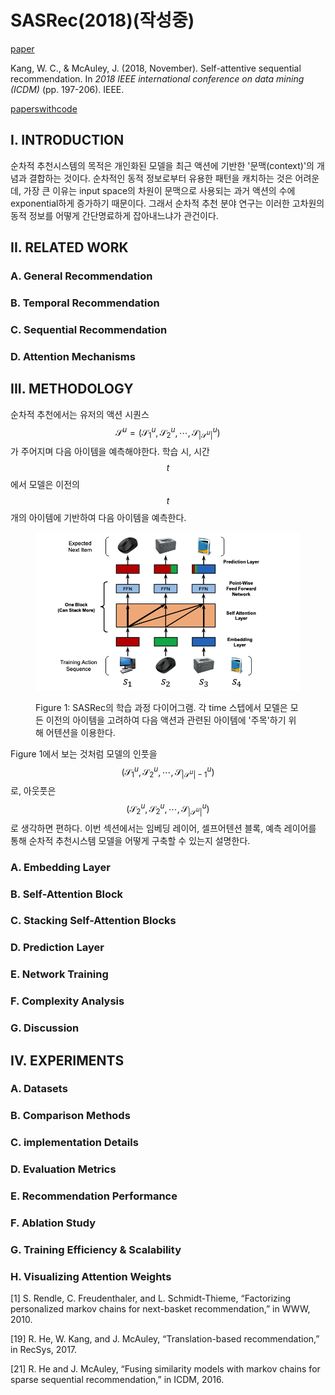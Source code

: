 # SASRec(2018)(작성중)

[paper](https://arxiv.org/pdf/1808.09781v1.pdf)

Kang, W. C., & McAuley, J. (2018, November). Self-attentive sequential recommendation. In _2018 IEEE international conference on data mining (ICDM)_ (pp. 197-206). IEEE.

[paperswithcode](https://paperswithcode.com/paper/180809781)

## I. INTRODUCTION

순차적 추천시스템의 목적은 개인화된 모델을 최근 액션에 기반한 '문맥(context)'의 개념과 결합하는 것이다. 순차적인 동적 정보로부터 유용한 패턴을 캐치하는 것은 어려운데, 가장 큰 이유는 input space의 차원이 문맥으로 사용되는 과거 액션의 수에 exponential하게 증가하기 때문이다. 그래서 순차적 추천 분야 연구는 이러한 고차원의 동적 정보를 어떻게 간단명료하게 잡아내느냐가 관건이다.

## II. RELATED WORK

### A. General Recommendation

### B. Temporal Recommendation

### C. Sequential Recommendation

### D. Attention Mechanisms

## III. METHODOLOGY

순차적 추천에서는 유저의 액션 시퀀스 $$\mathcal{S}^u=(\mathcal{S}_1^u, \mathcal{S}_2^u, \cdots,\mathcal{S}_{|\mathcal{S}^u|}^u)$$가 주어지며 다음 아이템을 예측해야한다. 학습 시, 시간 $$t$$에서 모델은 이전의 $$t$$개의 아이템에 기반하여 다음 아이템을 예측한다.&#x20;

<figure><img src="../.gitbook/assets/image (15) (2).png" alt=""><figcaption><p>Figure 1: SASRec의 학습 과정 다이어그램. 각 time 스텝에서 모델은 모든 이전의 아이템을 고려하여 다음 액션과 관련된 아이템에 '주목'하기 위해 어텐션을 이용한다.</p></figcaption></figure>

Figure 1에서 보는 것처럼 모델의 인풋을 $$(\mathcal{S}_1^u, \mathcal{S}_2^u, \cdots,\mathcal{S}_{|\mathcal{S}^u|-1}^u)$$로, 아웃풋은 $$(\mathcal{S}_2^u, \mathcal{S}_2^u, \cdots,\mathcal{S}_{|\mathcal{S}^u|}^u)$$로 생각하면 편하다. 이번 섹션에서는 임베딩 레이어, 셀프어텐션 블록, 예측 레이어를 통해 순차적 추천시스템 모델을 어떻게 구축할 수 있는지 설명한다.

### A. Embedding Layer



### B. Self-Attention Block

### C. Stacking Self-Attention Blocks

### D. Prediction Layer

### E. Network Training

### F. Complexity Analysis

### G. Discussion

## IV. EXPERIMENTS

### A. Datasets

### B. Comparison Methods

### C. implementation Details

### D. Evaluation Metrics

### E. Recommendation Performance

### F. Ablation Study

### G. Training Efficiency & Scalability

### H. Visualizing Attention Weights



\[1] S. Rendle, C. Freudenthaler, and L. Schmidt-Thieme, “Factorizing personalized markov chains for next-basket recommendation,” in WWW, 2010.

\[19] R. He, W. Kang, and J. McAuley, “Translation-based recommendation,” in RecSys, 2017.

\[21] R. He and J. McAuley, “Fusing similarity models with markov chains for sparse sequential recommendation,” in ICDM, 2016.



